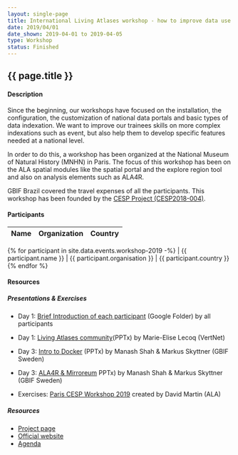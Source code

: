 ```yaml
---
layout: single-page
title: International Living Atlases workshop - how to improve data use with Atlas of Living Australia modules
date: 2019/04/01
date_shown: 2019-04-01 to 2019-04-05
type: Workshop
status: Finished
---
```


## {{ page.title }}

#### Description 

Since the beginning, our workshops have focused on the installation, the configuration, the customization of national data portals and basic types of data indexation. We want to improve our trainees skills on more complex indexations such as event, but also help them to develop specific features needed at a national level.

In order to do this, a workshop has been organized at the National Museum of Natural History (MNHN) in Paris. The focus of this workshop has been on the ALA spatial modules like the spatial portal and the explore region tool and also on analysis elements such as ALA4R.

GBIF Brazil covered the travel expenses of all the participants. This workshop has been founded by the [CESP Project (CESP2018-004)](/projects/cesp-2019.html).

#### Participants 


| Name | Organization | Country |
|------|--------------|---------|
{% for participant in site.data.events.workshop-2019 -%}
| {{ participant.name }}  | {{ participant.organisation }}  | {{ participant.country }}
{% endfor %}


#### Resources 

##### Presentations & Exercises
- Day 1: [Brief Introduction of each participant](https://drive.google.com/drive/folders/136ExCL6lPWL84b2X5HQnQh5GBlxKvAMl?usp=sharing) (Google Folder) by all participants 
- Day 1: [Living Atlases community](https://drive.google.com/file/d/15H_sy0KEqSwfzscp5HofifYHVU-eYffT/view?usp=sharing)(PPTx) by Marie-Elise Lecoq (VertNet)
- Day 3: [Intro to Docker](https://drive.google.com/file/d/1CK6GL5Pur85y7AfKO8F4O6azL1zNH5zd/view) (PPTx) by Manash Shah & Markus Skyttner (GBIF Sweden)
- Day 3: [ALA4R & Mirroreum](https://drive.google.com/file/d/1vLBYnFD3XmuyWivjkHbpfIwNY92unD1x/view?usp=sharing) PPTx) by Manash Shah & Markus Skyttner (GBIF Sweden)

- Exercises: [Paris CESP Workshop 2019](https://docs.google.com/document/d/1efCVnXV9JxbKG6f-b4BtE_w8iQf-4bElEcRqINh5WfY/edit?usp=sharing) created by David Martin (ALA)

##### Resources 
- [Project page](../_projects/1-cesp-2019)
- [Official website](http://livingatlases.mnhn.fr/)
- [Agenda](http://livingatlases.mnhn.fr/agenda/)


